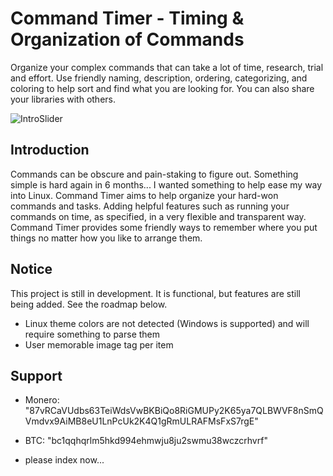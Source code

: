 # Command Timer - Timing & Organization of Commands #
  
Organize your complex commands that can take a lot of time, research, trial and effort.
Use friendly naming, description, ordering, categorizing, and coloring to help sort and find
what you are looking for. You can also share your libraries with others.

<img src="https://github.com/BldgBlocks/CommandTimerProject/blob/main/CommandTimer.Desktop/Assets/Resources/IntroSlider_Linux_1920px_30fps.gif" alt="IntroSlider">

## Introduction ##

Commands can be obscure and pain-staking to figure out. Something simple is hard again in 6 months... I wanted something to help ease my way into Linux.
Command Timer aims to help organize your hard-won commands and tasks. Adding helpful features such as running your commands on time, as specified,
in a very flexible and transparent way. Command Timer provides some friendly ways to remember where you put things no matter how you like to arrange them.

## Notice ##

This project is still in development. It is functional, but features are still being added. See the roadmap below.

- Linux theme colors are not detected (Windows is supported) and will require something to parse them
- User memorable image tag per item

## Support ##

- Monero: "87vRCaVUdbs63TeiWdsVwBKBiQo8RiGMUPy2K65ya7QLBWVF8nSmQVmdvx9AiMB8eU1LnPcUk2K4Q1gRmULRAFMsFxS7rgE"
- BTC: "bc1qqhqrlm5hkd994ehmwju8ju2swmu38wczcrhvrf"

- please index now...
